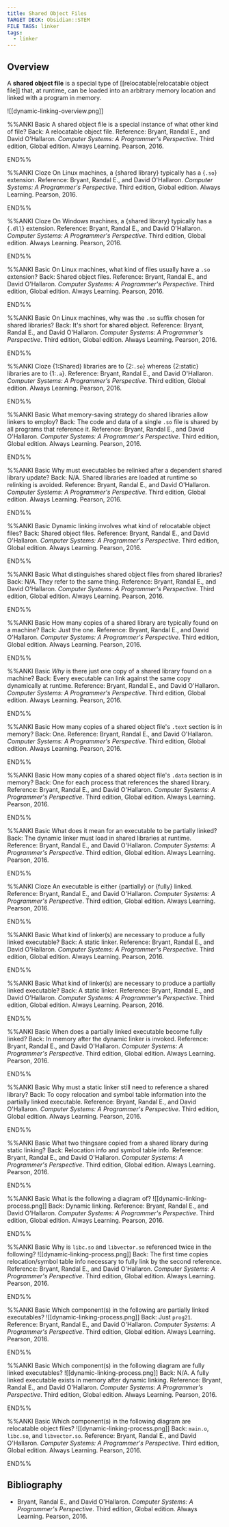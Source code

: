 ```yaml
---
title: Shared Object Files
TARGET DECK: Obsidian::STEM
FILE TAGS: linker
tags:
  - linker
---
```


## Overview

A **shared object file** is a special type of [[relocatable|relocatable object file]] that, at runtime, can be loaded into an arbitrary memory location and linked with a program in memory.

![[dynamic-linking-overview.png]]

%%ANKI
Basic
A shared object file is a special instance of what other kind of file?
Back: A relocatable object file.
Reference: Bryant, Randal E., and David O'Hallaron. *Computer Systems: A Programmer's Perspective*. Third edition, Global edition. Always Learning. Pearson, 2016.
<!--ID: 1741822671229-->
END%%

%%ANKI
Cloze
On Linux machines, a {shared library} typically has a {`.so`} extension.
Reference: Bryant, Randal E., and David O'Hallaron. *Computer Systems: A Programmer's Perspective*. Third edition, Global edition. Always Learning. Pearson, 2016.
<!--ID: 1741822671230-->
END%%

%%ANKI
Cloze
On Windows machines, a {shared library} typically has a {`.dll`} extension.
Reference: Bryant, Randal E., and David O'Hallaron. *Computer Systems: A Programmer's Perspective*. Third edition, Global edition. Always Learning. Pearson, 2016.
<!--ID: 1741822671231-->
END%%

%%ANKI
Basic
On Linux machines, what kind of files usually have a `.so` extension?
Back: Shared object files.
Reference: Bryant, Randal E., and David O'Hallaron. *Computer Systems: A Programmer's Perspective*. Third edition, Global edition. Always Learning. Pearson, 2016.
<!--ID: 1741822671232-->
END%%

%%ANKI
Basic
On Linux machines, why was the `.so` suffix chosen for shared libraries?
Back: It's short for **s**hared **o**bject.
Reference: Bryant, Randal E., and David O'Hallaron. *Computer Systems: A Programmer's Perspective*. Third edition, Global edition. Always Learning. Pearson, 2016.
<!--ID: 1741822671233-->
END%%

%%ANKI
Cloze
{1:Shared} libraries are to {2:`.so`} whereas {2:static} libraries are to {1:`.a`}.
Reference: Bryant, Randal E., and David O'Hallaron. *Computer Systems: A Programmer's Perspective*. Third edition, Global edition. Always Learning. Pearson, 2016.
<!--ID: 1741822671234-->
END%%

%%ANKI
Basic
What memory-saving strategy do shared libraries allow linkers to employ?
Back: The code and data of a single `.so` file is shared by all programs that reference it.
Reference: Bryant, Randal E., and David O'Hallaron. *Computer Systems: A Programmer's Perspective*. Third edition, Global edition. Always Learning. Pearson, 2016.
<!--ID: 1741822671235-->
END%%

%%ANKI
Basic
Why must executables be relinked after a dependent shared library update?
Back: N/A. Shared libraries are loaded at runtime so relinking is avoided.
Reference: Bryant, Randal E., and David O'Hallaron. *Computer Systems: A Programmer's Perspective*. Third edition, Global edition. Always Learning. Pearson, 2016.
<!--ID: 1741822671236-->
END%%

%%ANKI
Basic
Dynamic linking involves what kind of relocatable object files?
Back: Shared object files.
Reference: Bryant, Randal E., and David O'Hallaron. *Computer Systems: A Programmer's Perspective*. Third edition, Global edition. Always Learning. Pearson, 2016.
<!--ID: 1741822671237-->
END%%

%%ANKI
Basic
What distinguishes shared object files from shared libraries?
Back: N/A. They refer to the same thing.
Reference: Bryant, Randal E., and David O'Hallaron. *Computer Systems: A Programmer's Perspective*. Third edition, Global edition. Always Learning. Pearson, 2016.
<!--ID: 1741822671238-->
END%%

%%ANKI
Basic
How many copies of a shared library are typically found on a machine?
Back: Just the one.
Reference: Bryant, Randal E., and David O'Hallaron. *Computer Systems: A Programmer's Perspective*. Third edition, Global edition. Always Learning. Pearson, 2016.
<!--ID: 1741822671239-->
END%%

%%ANKI
Basic
*Why* is there just one copy of a shared library found on a machine?
Back: Every executable can link against the same copy dynamically at runtime.
Reference: Bryant, Randal E., and David O'Hallaron. *Computer Systems: A Programmer's Perspective*. Third edition, Global edition. Always Learning. Pearson, 2016.
<!--ID: 1741822671240-->
END%%

%%ANKI
Basic
How many copies of a shared object file's `.text` section is in memory?
Back: One.
Reference: Bryant, Randal E., and David O'Hallaron. *Computer Systems: A Programmer's Perspective*. Third edition, Global edition. Always Learning. Pearson, 2016.
<!--ID: 1741822671241-->
END%%

%%ANKI
Basic
How many copies of a shared object file's `.data` section is in memory?
Back: One for each process that references the shared library.
Reference: Bryant, Randal E., and David O'Hallaron. *Computer Systems: A Programmer's Perspective*. Third edition, Global edition. Always Learning. Pearson, 2016.
<!--ID: 1741822671242-->
END%%

%%ANKI
Basic
What does it mean for an executable to be partially linked?
Back: The dynamic linker must load in shared libraries at runtime.
Reference: Bryant, Randal E., and David O'Hallaron. *Computer Systems: A Programmer's Perspective*. Third edition, Global edition. Always Learning. Pearson, 2016.
<!--ID: 1741823727633-->
END%%

%%ANKI
Cloze
An executable is either {partially} or {fully} linked.
Reference: Bryant, Randal E., and David O'Hallaron. *Computer Systems: A Programmer's Perspective*. Third edition, Global edition. Always Learning. Pearson, 2016.
<!--ID: 1741823727636-->
END%%

%%ANKI
Basic
What kind of linker(s) are necessary to produce a fully linked executable?
Back: A static linker.
Reference: Bryant, Randal E., and David O'Hallaron. *Computer Systems: A Programmer's Perspective*. Third edition, Global edition. Always Learning. Pearson, 2016.
<!--ID: 1741823727637-->
END%%

%%ANKI
Basic
What kind of linker(s) are necessary to produce a partially linked executable?
Back: A static linker.
Reference: Bryant, Randal E., and David O'Hallaron. *Computer Systems: A Programmer's Perspective*. Third edition, Global edition. Always Learning. Pearson, 2016.
<!--ID: 1741823727638-->
END%%

%%ANKI
Basic
When does a partially linked executable become fully linked?
Back: In memory after the dynamic linker is invoked.
Reference: Bryant, Randal E., and David O'Hallaron. *Computer Systems: A Programmer's Perspective*. Third edition, Global edition. Always Learning. Pearson, 2016.
<!--ID: 1741823727639-->
END%%

%%ANKI
Basic
Why must a static linker still need to reference a shared library?
Back: To copy relocation and symbol table information into the partially linked executable.
Reference: Bryant, Randal E., and David O'Hallaron. *Computer Systems: A Programmer's Perspective*. Third edition, Global edition. Always Learning. Pearson, 2016.
<!--ID: 1741823727640-->
END%%

%%ANKI
Basic
What two thingsare copied from a shared library during static linking?
Back: Relocation info and symbol table info.
Reference: Bryant, Randal E., and David O'Hallaron. *Computer Systems: A Programmer's Perspective*. Third edition, Global edition. Always Learning. Pearson, 2016.
<!--ID: 1741823727641-->
END%%

%%ANKI
Basic
What is the following a diagram of?
![[dynamic-linking-process.png]]
Back: Dynamic linking.
Reference: Bryant, Randal E., and David O'Hallaron. *Computer Systems: A Programmer's Perspective*. Third edition, Global edition. Always Learning. Pearson, 2016.
<!--ID: 1741823727642-->
END%%

%%ANKI
Basic
Why is `libc.so` and `libvector.so` referenced twice in the following?
![[dynamic-linking-process.png]]
Back: The first time copies relocation/symbol table info necessary to fully link by the second reference.
Reference: Bryant, Randal E., and David O'Hallaron. *Computer Systems: A Programmer's Perspective*. Third edition, Global edition. Always Learning. Pearson, 2016.
<!--ID: 1741823727643-->
END%%

%%ANKI
Basic
Which component(s) in the following are partially linked executables?
![[dynamic-linking-process.png]]
Back: Just `prog21`.
Reference: Bryant, Randal E., and David O'Hallaron. *Computer Systems: A Programmer's Perspective*. Third edition, Global edition. Always Learning. Pearson, 2016.
<!--ID: 1741823727644-->
END%%

%%ANKI
Basic
Which component(s) in the following diagram are fully linked executables?
![[dynamic-linking-process.png]]
Back: N/A. A fully linked executable exists in memory after dynamic linking.
Reference: Bryant, Randal E., and David O'Hallaron. *Computer Systems: A Programmer's Perspective*. Third edition, Global edition. Always Learning. Pearson, 2016.
<!--ID: 1741823727645-->
END%%

%%ANKI
Basic
Which component(s) in the following diagram are relocatable object files?
![[dynamic-linking-process.png]]
Back: `main.o`, `libc.so`, and `libvector.so`.
Reference: Bryant, Randal E., and David O'Hallaron. *Computer Systems: A Programmer's Perspective*. Third edition, Global edition. Always Learning. Pearson, 2016.
<!--ID: 1741823727646-->
END%%

## Bibliography

* Bryant, Randal E., and David O'Hallaron. *Computer Systems: A Programmer's Perspective*. Third edition, Global edition. Always Learning. Pearson, 2016.